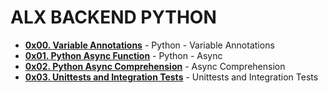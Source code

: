 # ALX BACKEND PYTHON

- **[0x00. Variable Annotations](./0x00-python_variable_annotations/)** - Python - Variable Annotations
- **[0x01. Python Async Function](./0x01-python_async_function/)** - Python - Async
- **[0x02. Python Async Comprehension](./0x02-python_async_comprehension/)** - Async Comprehension
- **[0x03. Unittests and Integration Tests](./0x03-Unittests_and_integration_tests/)** - Unittests and Integration Tests
